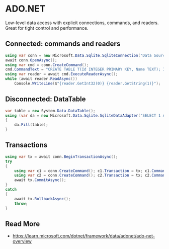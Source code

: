 # ADO.NET

Low-level data access with explicit connections, commands, and readers. Great for tight control and performance.

## Connected: commands and readers
```csharp
using var conn = new Microsoft.Data.Sqlite.SqliteConnection("Data Source=:memory:");
await conn.OpenAsync();
using var cmd = conn.CreateCommand();
cmd.CommandText = "CREATE TABLE T(Id INTEGER PRIMARY KEY, Name TEXT); INSERT INTO T(Name) VALUES ('Ada'); SELECT Id, Name FROM T;";
using var reader = await cmd.ExecuteReaderAsync();
while (await reader.ReadAsync())
	Console.WriteLine($"{reader.GetInt32(0)} {reader.GetString(1)}");
```

## Disconnected: DataTable
```csharp
var table = new System.Data.DataTable();
using (var da = new Microsoft.Data.Sqlite.SqliteDataAdapter("SELECT 1 AS N", conn))
{
	da.Fill(table);
}
```

## Transactions
```csharp
using var tx = await conn.BeginTransactionAsync();
try
{
	using var c1 = conn.CreateCommand(); c1.Transaction = tx; c1.CommandText = "INSERT INTO T(Name) VALUES ('Babbage')"; await c1.ExecuteNonQueryAsync();
	using var c2 = conn.CreateCommand(); c2.Transaction = tx; c2.CommandText = "INSERT INTO T(Name) VALUES ('Turing')"; await c2.ExecuteNonQueryAsync();
	await tx.CommitAsync();
}
catch
{
	await tx.RollbackAsync();
	throw;
}
```

## Read More
- https://learn.microsoft.com/dotnet/framework/data/adonet/ado-net-overview
